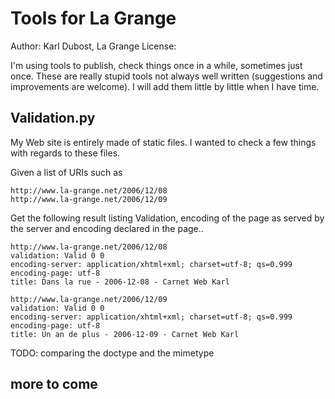 # Tools for La Grange

Author: Karl Dubost, La Grange
License: 

I'm using tools to publish, check things once in a while, sometimes just once. These are really stupid tools not always well written (suggestions and improvements are welcome). I will add them little by little when I have time.

## Validation.py

My Web site is entirely made of static files. I wanted to check a few things with regards to these files.

Given a list of URIs such as

    http://www.la-grange.net/2006/12/08
    http://www.la-grange.net/2006/12/09

Get the following result listing Validation, encoding of the page as served by the server and encoding declared in the page..

    http://www.la-grange.net/2006/12/08
    validation: Valid 0 0
    encoding-server: application/xhtml+xml; charset=utf-8; qs=0.999
    encoding-page: utf-8
    title: Dans la rue - 2006-12-08 - Carnet Web Karl

    http://www.la-grange.net/2006/12/09
    validation: Valid 0 0
    encoding-server: application/xhtml+xml; charset=utf-8; qs=0.999
    encoding-page: utf-8
    title: Un an de plus - 2006-12-09 - Carnet Web Karl

TODO: comparing the doctype and the mimetype

## more to come